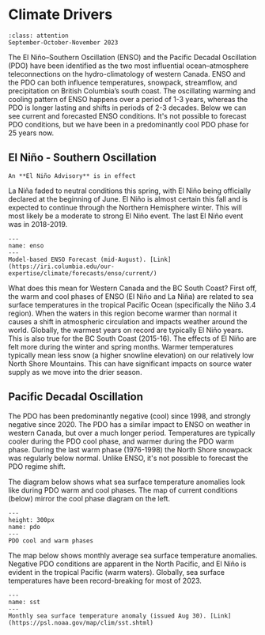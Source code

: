 # Climate Drivers

```{admonition} **Valid for:**
:class: attention
September-October-November 2023
```

The El Niño–Southern Oscillation (ENSO) and the Pacific Decadal Oscillation (PDO) have been identified as the two most influential ocean–atmosphere teleconnections on the hydro-climatology of western Canada. ENSO and the PDO can both influence temperatures, snowpack, streamflow, and precipitation on British Columbia’s south coast. The oscillating warming and cooling pattern of ENSO happens over a period of 1-3 years, whereas the PDO is longer lasting and shifts in periods of 2-3 decades. Below we can see current and forecasted ENSO conditions. It's not possible to forecast PDO conditions, but we have been in a predominantly cool PDO phase for 25 years now.  


## El Niño - Southern Oscillation 

```{admonition} ENSO Status
An **El Niño Advisory** is in effect
```

La Niña faded to neutral conditions this spring, with El Niño being officially declared at the beginning of June. El Niño is almost certain this fall and is expected to continue through the Northern Hemisphere winter. This will most likely be a moderate to strong El Niño event. The last El Niño event was in 2018-2019. 

```{figure} img/enso.png
---
name: enso
---
Model-based ENSO Forecast (mid-August). [Link](https://iri.columbia.edu/our-expertise/climate/forecasts/enso/current/)
```

What does this mean for Western Canada and the BC South Coast? First off, the warm and cool phases of ENSO (El Niño and La Niña) are related to sea surface temperatures in the tropical Pacific Ocean (specifically the Niño 3.4 region). When the waters in this region become warmer than normal it causes a shift in atmospheric circulation and impacts weather around the world. Globally, the warmest years on record are typically El Niño years. This is also true for the BC South Coast (2015-16). The effects of El Niño are felt more during the winter and spring months. Warmer temperatures typically mean less snow (a higher snowline elevation) on our relatively low North Shore Mountains. This can have significant impacts on source water supply as we move into the drier season. 

## Pacific Decadal Oscillation 

The PDO has been predominantly negative (cool) since 1998, and strongly negative since 2020. The PDO has a similar impact to ENSO on weather in western Canada, but over a much longer period. Temperatures are typically cooler during the PDO cool phase, and warmer during the PDO warm phase. During the last warm phase (1976-1998) the North Shore snowpack was regularly below normal. Unlike ENSO, it's not possible to forecast the PDO regime shift. 

The diagram below shows what sea surface temperature anomalies look like during PDO warm and cool phases. The map of current conditions (below) mirror the cool phase diagram on the left. 

```{figure} img/pdo_phases.jfif
---
height: 300px
name: pdo
---
PDO cool and warm phases
```

The map below shows monthly average sea surface temperature anomalies. Negative PDO conditions are apparent in the North Pacific, and El Niño is evident in the tropical Pacific (warm waters). Globally, sea surface temperatures have been record-breaking for most of 2023. 

```{figure} img/sst_anom.gif
---
name: sst
---
Monthly sea surface temperature anomaly (issued Aug 30). [Link](https://psl.noaa.gov/map/clim/sst.shtml)
```